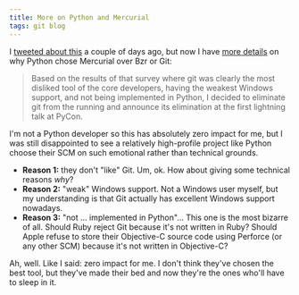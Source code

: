 ```yaml
---
title: More on Python and Mercurial
tags: git blog
---
```


I [tweeted about this](/twitter/13) a couple of days ago, but now I have [more details](http://sayspy.blogspot.com/2009/03/why-python-is-switching-to-mercurial.html) on why Python chose Mercurial over Bzr or Git:

> Based on the results of that survey where git was clearly the most disliked tool of the core developers, having the weakest Windows support, and not being implemented in Python, I decided to eliminate git from the running and announce its elimination at the first lightning talk at PyCon.

I'm not a Python developer so this has absolutely zero impact for me, but I was still disappointed to see a relatively high-profile project like Python choose their SCM on such emotional rather than technical grounds.

-   **Reason 1:** they don't "like" Git. Um, ok. How about giving some technical reasons _why_?
-   **Reason 2:** "weak" Windows support. Not a Windows user myself, but my understanding is that Git actually has excellent Windows support nowadays.
-   **Reason 3:** "not ... implemented in Python"... This one is the most bizarre of all. Should Ruby reject Git because it's not written in Ruby? Should Apple refuse to store their Objective-C source code using Perforce (or any other SCM) because it's not written in Objective-C?

Ah, well. Like I said: zero impact for me. I don't think they've chosen the best tool, but they've made their bed and now they're the ones who'll have to sleep in it.
